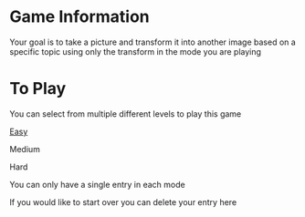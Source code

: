 # Game Information
Your goal is to take a picture and transform it into another image based on a specific topic using only the transform in the mode you are playing

# To Play
You can select from multiple different levels to play this game

[Easy](https://github.com/MatissesProjects/GenerateImage/issues/new?title=CreateImage%20Dont%20modify%20the%20title%20just%20use%20the%20form&template=easy.yml)

Medium

Hard

You can only have a single entry in each mode

If you would like to start over you can delete your entry here